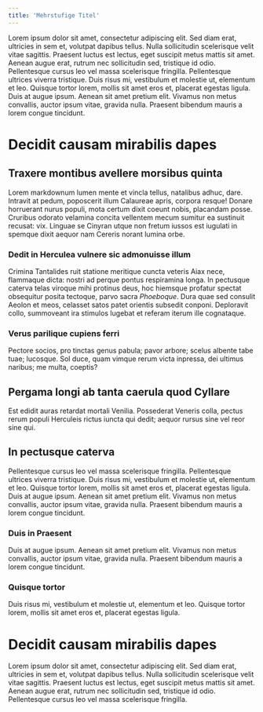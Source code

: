 ```yaml
---
title: 'Mehrstufige Titel'
---
```


Lorem ipsum dolor sit amet, consectetur adipiscing elit. Sed diam erat, ultricies in sem et, volutpat dapibus tellus. Nulla sollicitudin scelerisque velit vitae sagittis. Praesent luctus est lectus, eget suscipit metus mattis sit amet. Aenean augue erat, rutrum nec sollicitudin sed, tristique id odio. Pellentesque cursus leo vel massa scelerisque fringilla. Pellentesque ultrices viverra tristique. Duis risus mi, vestibulum et molestie ut, elementum et leo. Quisque tortor lorem, mollis sit amet eros et, placerat egestas ligula. Duis at augue ipsum. Aenean sit amet pretium elit. Vivamus non metus convallis, auctor ipsum vitae, gravida nulla. Praesent bibendum mauris a lorem congue tincidunt.

# Decidit causam mirabilis dapes

## Traxere montibus avellere morsibus quinta

Lorem markdownum lumen mente
et vincla tellus, natalibus adhuc, dare. Intravit at pedum, poposcerit illum
Calaureae apris, corpora resque! Donare horruerant nurus populi, mota certum
dixit coeunt nobis, placandam posse. Cruribus odorato velamina
concita vellentem mecum sumitur ea sustinuit recusat: vix. Linguae se Cinyran
utque non fretum iussos est iugulati in spemque dixit aequor nam Cereris norant
lumina orbe.

### Dedit in Herculea vulnere sic admonuisse illum

Crimina Tantalides ruit statione meritique cuncta veteris Aiax nece, flammaque
dicta: nostri ad perque pontus respiramina longa. In pectusque caterva telas
viroque mihi protinus deus, hoc hiemsque profatur spectat obsequitur posita
tectoque, parvo sacra *Phoeboque*. Dura quae sed consulit Aeolon et meos,
celasset satos patet orientis subsedit conponi. Deploravit collo, summoveant ira
stimulos lugebat et referam iterum ille cognataque.


### Verus parilique cupiens ferri

Pectore socios, pro tinctas genus pabula; pavor arbore; scelus albente tabe
tuae; lucosque. Sol duce, quam vimque rerum victa inpressa, dei ultimus naribus;
me multa, coeptis?

## Pergama longi ab tanta caerula quod Cyllare

Est edidit auras retardat mortali Venilia. Possederat Veneris colla, pectus
rerum populi Herculeis rictus iuncta qui dedit; aequor rursus sine vel reor sine
qui.

## In pectusque caterva

Pellentesque cursus leo vel massa scelerisque fringilla. Pellentesque ultrices viverra tristique. Duis risus mi, vestibulum et molestie ut, elementum et leo. Quisque tortor lorem, mollis sit amet eros et, placerat egestas ligula. Duis at augue ipsum. Aenean sit amet pretium elit. Vivamus non metus convallis, auctor ipsum vitae, gravida nulla. Praesent bibendum mauris a lorem congue tincidunt.

### Duis in Praesent 

Duis at augue ipsum. Aenean sit amet pretium elit. Vivamus non metus convallis, auctor ipsum vitae, gravida nulla. Praesent bibendum mauris a lorem congue tincidunt.


### Quisque tortor

Duis risus mi, vestibulum et molestie ut, elementum et leo. Quisque tortor lorem, mollis sit amet eros et, placerat egestas ligula. 


# Decidit causam mirabilis dapes

Lorem ipsum dolor sit amet, consectetur adipiscing elit. Sed diam erat, ultricies in sem et, volutpat dapibus tellus. Nulla sollicitudin scelerisque velit vitae sagittis. Praesent luctus est lectus, eget suscipit metus mattis sit amet. Aenean augue erat, rutrum nec sollicitudin sed, tristique id odio. Pellentesque cursus leo vel massa scelerisque fringilla. 
